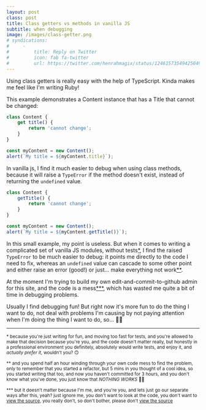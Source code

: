 ```yaml
---
layout: post
class: post
title: Class getters vs methods in vanilla JS
subtitle: when debugging
image: /images/class-getter.png
# syndications:
#     -
#         title: Reply on Twitter
#         icon: fab fa-twitter
#         url: https://twitter.com/henrahmagix/status/1246157354942504960
---
```


Using class getters is really easy with the help of TypeScript. Kinda makes me feel like I'm writing Ruby!

This example demonstrates a Content instance that has a Title that cannot be changed:

```js
class Content {
    get title() {
        return 'cannot change';
    }
}
```
```js
const myContent = new Content();
alert(`My title = ${myContent.title}`);
```

In vanilla js, I find it much easier to debug when using class methods, because it will raise a `TypeError` if the method doesn't exist, instead of returning the `undefined` value.

```js
class Content {
    getTitle() {
        return 'cannot change';
    }
}
```
```js
const myContent = new Content();
alert(`My title = ${myContent.getTitle()}`);
```

In this small example, my point is useless. But when it comes to writing a complicated set of vanilla JS modules, without tests[*](#footnote-1), I find the raised `TypeError` to be much easier to debug: it points me directly to the code I need to fix, whereas an `undefined` value can cascade to some other point and either raise an error (good!) or just... make everything not work[**](#footnote-2).

At the moment I'm trying to build my own edit-and-commit-to-github admin for this site, and the code is a mess[***](#footnote-3), which has wasted me quite a bit of time in debugging problems.

Usually I find debugging fun! But right now it's more fun to do the thing I want to do, not deal with problems I'm causing by not paying attention when I'm doing the thing I want to do, so... 💁‍♂️

---

<small id="footnote-1">* because you're just writing for fun, and moving too fast for tests, and you're allowed to make that decision because you're you, and the code doesn't matter really, but honestly in a professional environment you definitely, absolutely would write tests, and enjoy it, and _actually prefer it_, wouldn't you? 🙃</small>

<small id="footnote-2">** and you spend half an hour winding through your own code mess to find the problem, only to remember that you started a refactor, but 5 mins in you thought of a cool idea, so you started writing that too, and now you haven't committed for 3 hours, and you don't know what you've done, you just know that _NOTHING WORKS_ 🤦‍♂️</small>

<small id="footnote-3">*** but it doesn't matter because I'm me, and you're you, and lets just go our separate ways after this, yeah? just ignore me, you don't want to look at the code, you don't want to [view the source][view-source], you really don't, so don't bother, please don't [view the source][view-source]</small>

[view-source]: {{site.github.repository_url}}/tree/5bdf506565bed9e6ba4de09d3bcedda328fcd98e/admin/
